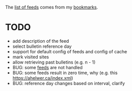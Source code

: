 The [list of feeds][ref_feeds] comes from my [bookmarks][ref_tw].

# TODO

- add description of the feed
- select bulletin reference day
- support for default config of feeds and config of cache
- mark visited sites
- allow retrieving past bulletins (e.g. n - 1)
- BUG: some [feeds][ref_feeds] are not handled
- BUG: some feeds result in zero time, why (e.g. this https://ahelwer.ca/index.xml)
- BUG: reference day changes based on interval, clarify

[ref_tw]:https://twitter.com/JakubMikians
[ref_feeds]:feeds.conf
